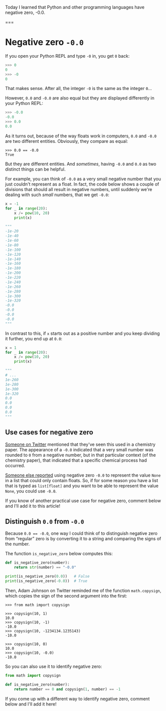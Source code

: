 Today I learned that Python and other programming languages have negative zero, -0.0.

===


# Negative zero `-0.0`

If you open your Python REPL and type `-0` in, you get `0` back:

```py
>>> 0
0
>>> -0
0
```

That makes sense.
After all, the integer `-0` is the same as the integer `0`...

However, `0.0` and `-0.0` are also equal but they are displayed differently in your Python REPL:

```py
>>> -0.0
-0.0
>>> 0.0
0.0
```

As it turns out, because of the way floats work in computers, `0.0` and `-0.0` are two different entities.
Obviously, they compare as equal:

```pycon
>>> 0.0 == -0.0
True
```

But they are different entities.
And _sometimes_, having `-0.0` and `0.0` as two distinct things can be helpful.

For example, you can think of `-0.0` as a very small negative number that you just couldn't represent as a float.
In fact, the code below shows a couple of divisions that should all result in negative numbers, until suddenly we're dealing with such _small_ numbers, that we get `-0.0`:

```py
x = -1
for _ in range(20):
    x /= pow(10, 20)
    print(x)

"""
-1e-20
-1e-40
-1e-60
-1e-80
-1e-100
-1e-120
-1e-140
-1e-160
-1e-180
-1e-200
-1e-220
-1e-240
-1e-260
-1e-280
-1e-300
-1e-320
-0.0
-0.0
-0.0
-0.0
"""
```

In contrast to this, if `x` starts out as a positive number and you keep dividing it further, you end up at `0.0`:

```py
x = 1
for _ in range(20):
    x /= pow(10, 20)
    print(x)

"""
# ...
1e-260
1e-280
1e-300
1e-320
0.0
0.0
0.0
0.0
"""
```


## Use cases for negative zero

[Someone on Twitter](https://x.com/somacdivad/status/1711877395739709453) mentioned that they've seen this used in a chemistry paper.
The appearance of a `-0.0` indicated that a very small number was rounded to `0` from a negative number, but in that particular context (of the chemistry paper), that indicated that a specific chemical process had occurred.

[Someone else reported](https://twitter.com/tmcw/status/1553575741631111168) using negative zero `-0.0` to represent the value `None` in a list that could only contain floats.
So, if for some reason you have a list that is typed as `list[float]` and you want to be able to represent the value `None`, you could use `-0.0`.

If you know of another practical use case for negative zero, comment below and I'll add it to this article!


## Distinguish `0.0` from `-0.0`

Because `0.0 == -0.0`, one way I could think of to distinguish negative zero from “regular” zero is by converting it to a string and comparing the signs of the number.

The function `is_negative_zero` below computes this:

```py
def is_negative_zero(number):
    return str(number) == "-0.0"

print(is_negative_zero(0.0))   # False
print(is_negative_zero(-0.0))  # True
```

Then, Adam Johnson on Twitter reminded me of the function `math.copysign`, which copies the sign of the second argument into the first:

```pycon
>>> from math import copysign

>>> copysign(10, 1)
10.0
>>> copysign(10, -1)
-10.0
>>> copysign(10, -1234134.1235143)
-10.0

>>> copysign(10, 0)
10.0
>>> copysign(10, -0.0)
-10.0
```

So you can also use it to identify negative zero:

```py
from math import copysign

def is_negative_zero(number):
    return number == 0 and copysign(1, number) == -1
```

If you come up with a different way to identify negative zero, comment below and I'll add it here!
